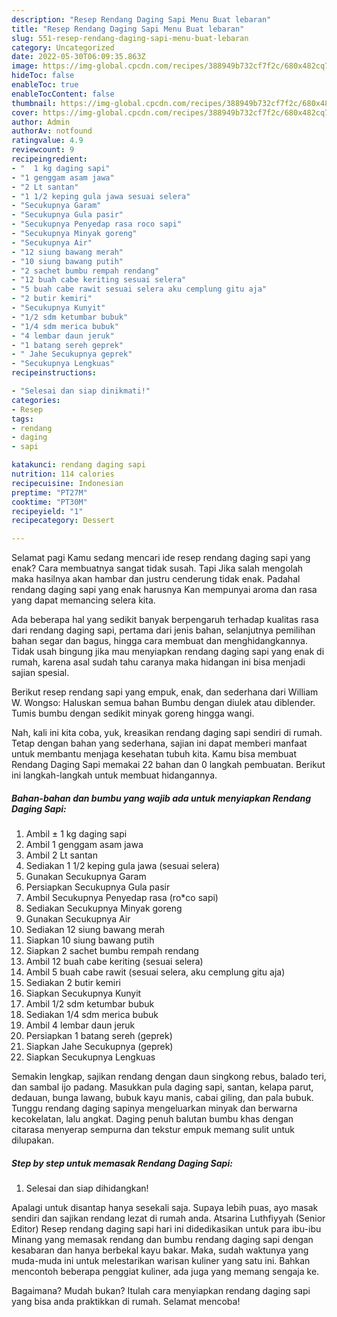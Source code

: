 ```yaml
---
description: "Resep Rendang Daging Sapi Menu Buat lebaran"
title: "Resep Rendang Daging Sapi Menu Buat lebaran"
slug: 551-resep-rendang-daging-sapi-menu-buat-lebaran
category: Uncategorized
date: 2022-05-30T06:09:35.863Z
image: https://img-global.cpcdn.com/recipes/388949b732cf7f2c/680x482cq70/rendang-daging-sapi-foto-resep-utama.jpg
hideToc: false
enableToc: true
enableTocContent: false
thumbnail: https://img-global.cpcdn.com/recipes/388949b732cf7f2c/680x482cq70/rendang-daging-sapi-foto-resep-utama.jpg
cover: https://img-global.cpcdn.com/recipes/388949b732cf7f2c/680x482cq70/rendang-daging-sapi-foto-resep-utama.jpg
author: Admin
authorAv: notfound
ratingvalue: 4.9
reviewcount: 9
recipeingredient:
- "  1 kg daging sapi"
- "1 genggam asam jawa"
- "2 Lt santan"
- "1 1/2 keping gula jawa sesuai selera"
- "Secukupnya Garam"
- "Secukupnya Gula pasir"
- "Secukupnya Penyedap rasa roco sapi"
- "Secukupnya Minyak goreng"
- "Secukupnya Air"
- "12 siung bawang merah"
- "10 siung bawang putih"
- "2 sachet bumbu rempah rendang"
- "12 buah cabe keriting sesuai selera"
- "5 buah cabe rawit sesuai selera aku cemplung gitu aja"
- "2 butir kemiri"
- "Secukupnya Kunyit"
- "1/2 sdm ketumbar bubuk"
- "1/4 sdm merica bubuk"
- "4 lembar daun jeruk"
- "1 batang sereh geprek"
- " Jahe Secukupnya geprek"
- "Secukupnya Lengkuas"
recipeinstructions:

- "Selesai dan siap dinikmati!"
categories:
- Resep
tags:
- rendang
- daging
- sapi

katakunci: rendang daging sapi 
nutrition: 114 calories
recipecuisine: Indonesian
preptime: "PT27M"
cooktime: "PT30M"
recipeyield: "1"
recipecategory: Dessert

---
```



Selamat pagi Kamu sedang mencari ide resep rendang daging sapi yang enak? Cara membuatnya sangat tidak susah. Tapi Jika salah mengolah maka hasilnya akan hambar dan justru cenderung tidak enak. Padahal rendang daging sapi yang enak harusnya Kan mempunyai aroma dan rasa yang dapat memancing selera kita.


Ada beberapa hal yang sedikit banyak berpengaruh terhadap kualitas rasa dari rendang daging sapi, pertama dari jenis bahan, selanjutnya pemilihan bahan segar dan bagus, hingga cara membuat dan menghidangkannya. Tidak usah bingung jika mau menyiapkan rendang daging sapi yang enak di rumah, karena asal sudah tahu caranya maka hidangan ini bisa menjadi sajian spesial.

Berikut resep rendang sapi yang empuk, enak, dan sederhana dari William W. Wongso: Haluskan semua bahan Bumbu dengan diulek atau diblender. Tumis bumbu dengan sedikit minyak goreng hingga wangi.


Nah, kali ini kita coba, yuk, kreasikan rendang daging sapi sendiri di rumah. Tetap dengan bahan yang sederhana, sajian ini dapat memberi manfaat untuk membantu menjaga kesehatan tubuh kita. Kamu bisa membuat Rendang Daging Sapi memakai 22 bahan dan 0 langkah pembuatan. Berikut ini langkah-langkah untuk membuat hidangannya.

<!--inarticleads1-->

##### Bahan-bahan dan bumbu yang wajib ada untuk menyiapkan Rendang Daging Sapi:

1. Ambil  ± 1 kg daging sapi
1. Ambil 1 genggam asam jawa
1. Ambil 2 Lt santan
1. Sediakan 1 1/2 keping gula jawa (sesuai selera)
1. Gunakan Secukupnya Garam
1. Persiapkan Secukupnya Gula pasir
1. Ambil Secukupnya Penyedap rasa (ro*co sapi)
1. Sediakan Secukupnya Minyak goreng
1. Gunakan Secukupnya Air
1. Sediakan 12 siung bawang merah
1. Siapkan 10 siung bawang putih
1. Siapkan 2 sachet bumbu rempah rendang
1. Ambil 12 buah cabe keriting (sesuai selera)
1. Ambil 5 buah cabe rawit (sesuai selera, aku cemplung gitu aja)
1. Sediakan 2 butir kemiri
1. Siapkan Secukupnya Kunyit
1. Ambil 1/2 sdm ketumbar bubuk
1. Sediakan 1/4 sdm merica bubuk
1. Ambil 4 lembar daun jeruk
1. Persiapkan 1 batang sereh (geprek)
1. Siapkan  Jahe Secukupnya (geprek)
1. Siapkan Secukupnya Lengkuas


Semakin lengkap, sajikan rendang dengan daun singkong rebus, balado teri, dan sambal ijo padang. Masukkan pula daging sapi, santan, kelapa parut, dedauan, bunga lawang, bubuk kayu manis, cabai giling, dan pala bubuk. Tunggu rendang daging sapinya mengeluarkan minyak dan berwarna kecokelatan, lalu angkat. Daging penuh balutan bumbu khas dengan citarasa menyerap sempurna dan tekstur empuk memang sulit untuk dilupakan. 

<!--inarticleads2-->

##### Step by step untuk memasak Rendang Daging Sapi:


1. Selesai dan siap dihidangkan!

Apalagi untuk disantap hanya sesekali saja. Supaya lebih puas, ayo masak sendiri dan sajikan rendang lezat di rumah anda. Atsarina Luthfiyyah (Senior Editor) Resep rendang daging sapi hari ini didedikasikan untuk para ibu-ibu Minang yang memasak rendang dan bumbu rendang daging sapi dengan kesabaran dan hanya berbekal kayu bakar. Maka, sudah waktunya yang muda-muda ini untuk melestarikan warisan kuliner yang satu ini. Bahkan mencontoh beberapa penggiat kuliner, ada juga yang memang sengaja ke. 

Bagaimana? Mudah bukan? Itulah cara menyiapkan rendang daging sapi yang bisa anda praktikkan di rumah. Selamat mencoba!
